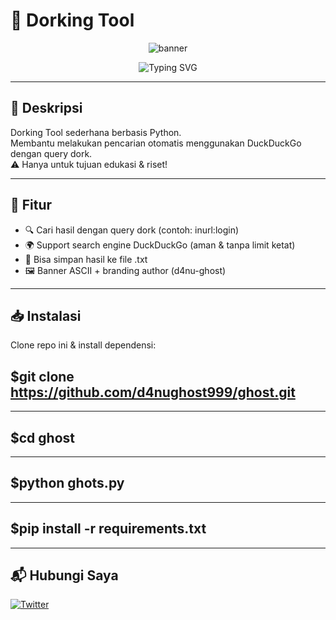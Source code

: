 #   🔎 Dorking Tool

<p align="center">
  <img src="https://capsule-render.vercel.app/api?type=waving&color=00f7ff&height=200&section=header&text=d4nughost999&fontSize=50&fontColor=000000&animation=fadeIn&fontAlignY=35" alt="banner"/>
</p>

<p align="center">
  <img src="https://readme-typing-svg.demolab.com?font=Fira+Code&weight=500&size=22&pause=1000&color=00F7FF&center=true&vCenter=true&width=435&lines=Simple+Dorking+Tool;Made+by+d4nu-ghost;For+Educational+Purposes+Only!" alt="Typing SVG" />
</p>

---

##   📌 Deskripsi
Dorking Tool sederhana berbasis Python.  
Membantu melakukan pencarian otomatis menggunakan DuckDuckGo dengan query dork.  
⚠️ Hanya untuk tujuan edukasi & riset!

---

##   🚀 Fitur
- 🔍 Cari hasil dengan query dork (contoh: inurl:login)  
- 🌍 Support search engine DuckDuckGo (aman & tanpa limit ketat)  
- 💾 Bisa simpan hasil ke file .txt  
- 🖼️ Banner ASCII + branding author (d4nu-ghost)  

---

##   📥 Instalasi

Clone repo ini & install dependensi:

## $git clone https://github.com/d4nughost999/ghost.git
----
## $cd ghost
----
## $python ghots.py
----
## $pip install -r requirements.txt
----





##   📬 Hubungi Saya
[![Twitter](https://img.shields.io/badge/Twitter-1DA1F2?style=for-the-badge&logo=twitter&logoColor=white)](https://twitter.com/anon_ghost_crypt)
